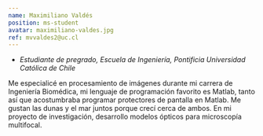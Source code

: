 ```yaml
---
name: Maximiliano Valdés
position: ms-student
avatar: maximiliano-valdes.jpg
ref: mvvaldes2@uc.cl
---
```


- _Estudiante de pregrado, Escuela de Ingeniería, Pontificia Universidad Católica de Chile_

Me especialicé en procesamiento de imágenes durante mi carrera de Ingeniería Biomédica, mi lenguaje de programación favorito es Matlab, tanto así que acostumbraba programar protectores de pantalla en Matlab. Me gustan las dunas y el mar juntos porque crecí cerca de ambos. En mi proyecto de investigación, desarrollo modelos ópticos para microscopía multifocal.